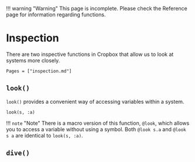 !!! warning "Warning"
    This page is incomplete. Please check the Reference page for information regarding functions.

# Inspection

There are two inspective functions in Cropbox that allow us to look at systems more closely.

```@contents
Pages = ["inspection.md"]
```

## `look()`

`look()` provides a convenient way of accessing variables within a system.

```
look(s, :a)
```

!!! `note` "Note"
    There is a macro version of this function, `@look`, which allows you to access a variable without using a symbol. Both `@look s.a` and `@look s a` are identical to `look(s, :a)`.

## `dive()`

